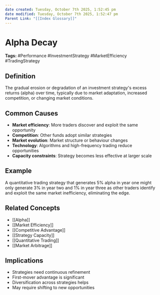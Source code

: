 ```yaml
---
date created: Tuesday, October 7th 2025, 1:52:45 pm
date modified: Tuesday, October 7th 2025, 1:52:47 pm
Parent Link: "[[Index Glossary]]"
---
```


# Alpha Decay

**Tags:** #Performance #InvestmentStrategy #MarketEfficiency #TradingStrategy

## Definition

The gradual erosion or degradation of an investment strategy's excess returns (alpha) over time, typically due to market adaptation, increased competition, or changing market conditions.

## Common Causes

- **Market efficiency**: More traders discover and exploit the same opportunity
- **Competition**: Other funds adopt similar strategies
- **Market evolution**: Market structure or behaviour changes
- **Technology**: Algorithms and high-frequency trading reduce opportunities
- **Capacity constraints**: Strategy becomes less effective at larger scale

## Example

A quantitative trading strategy that generates 5% alpha in year one might only generate 3% in year two and 1% in year three as other traders identify and exploit the same market inefficiency, eliminating the edge.

## Related Concepts

- [[Alpha]]
- [[Market Efficiency]]
- [[Competitive Advantage]]
- [[Strategy Capacity]]
- [[Quantitative Trading]]
- [[Market Arbitrage]]

## Implications

- Strategies need continuous refinement
- First-mover advantage is significant
- Diversification across strategies helps
- May require shifting to new opportunities
